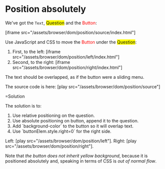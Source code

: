 
# Position absolutely 

We've got the `Text`, <span style="background-color:yellow">Question</span> and the <span style="color:red">Button</span>:


[iframe src="/assets/browser/dom/position/source/index.html"]

Use JavaScript and CSS to move the <span style="color:red">Button</span> under the <span style="background-color:yellow">Question</span>:

<ol><li>First, to the left:
[iframe src="/assets/browser/dom/position/left/index.html"]
</li>
<li>Second, to the right:
[iframe src="/assets/browser/dom/position/right/index.html"]
</li>
</ol>
The text should be overlapped, as if the button were a sliding menu.

The source code is here: [play src="/assets/browser/dom/position/source"]


=Solution

The solution is to:
<ol>
<li>Use relative positioning on the question.</li>
<li>Use absolute positioning on button, append it to the question.</li>
<li>Add `background-color` to the button so it will overlap text.</li>
<li>Use `buttonElem.style.right=0` for the right side.</li>
</ol>

Left: [play src="/assets/browser/dom/position/left"].
Right: [play src="/assets/browser/dom/position/right"].

Note that <i>the button does not inherit yellow background</i>, because it is positioned absolutely and, speaking in terms of CSS is <i>out of normal flow</i>.

